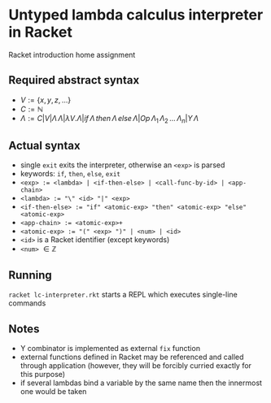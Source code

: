 # Untyped lambda calculus interpreter in Racket

Racket introduction home assignment

## Required abstract syntax

- $V := \{x, y, z, ...\}$
- $C := \mathbb{N}$
- $\Lambda := C | V | \Lambda \, \Lambda | \lambda V. \Lambda | if \, \Lambda \, then \, \Lambda \, else \, \Lambda | Op \, \Lambda_1 \, \Lambda_2 \, ... \, \Lambda_n | Y \, \Lambda$

## Actual syntax

- single `exit` exits the interpreter, otherwise an `<exp>` is parsed
- keywords: `if`, `then`, `else`, `exit`
- `<exp> := <lambda> | <if-then-else> | <call-func-by-id> | <app-chain>`
- `<lambda> := "\" <id> "|" <exp>`
- `<if-then-else> := "if" <atomic-exp> "then" <atomic-exp> "else" <atomic-exp>`
- `<app-chain> := <atomic-exp>+`
- `<atomic-exp> := "(" <exp> ")" | <num> | <id>`
- `<id>` is a Racket identifier (except keywords)
- `<num>` $\in \mathbb{Z}$

## Running

`racket lc-interpreter.rkt` starts a REPL which executes single-line commands

## Notes

- Y combinator is implemented as external `fix` function
- external functions defined in Racket may be referenced and called through application (however, they will be forcibly curried exactly for this purpose)
- if several lambdas bind a variable by the same name then the innermost one would be taken
